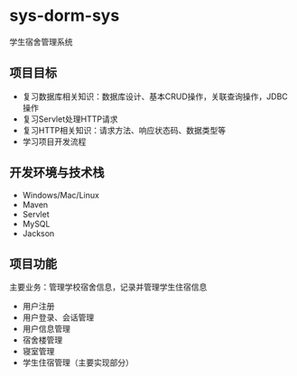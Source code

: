 # sys-dorm-sys
学生宿舍管理系统
## 项目目标

+ 复习数据库相关知识：数据库设计、基本CRUD操作，关联查询操作，JDBC操作
+ 复习Servlet处理HTTP请求
+ 复习HTTP相关知识：请求方法、响应状态码、数据类型等
+ 学习项目开发流程

## 开发环境与技术栈

+ Windows/Mac/Linux
+ Maven
+ Servlet
+ MySQL
+ Jackson

## 项目功能

主要业务：管理学校宿舍信息，记录并管理学生住宿信息

+ 用户注册
+ 用户登录、会话管理
+ 用户信息管理
+ 宿舍楼管理
+ 寝室管理
+ 学生住宿管理（主要实现部分）
